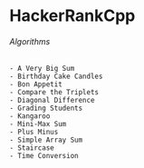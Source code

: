 # HackerRankCpp  
  
###### Algorithms  
	- A Very Big Sum  
	- Birthday Cake Candles  
	- Bon Appetit  
	- Compare the Triplets  
	- Diagonal Difference  
	- Grading Students  
	- Kangaroo  
	- Mini-Max Sum  	
	- Plus Minus  
	- Simple Array Sum 
	- Staircase  
	- Time Conversion  